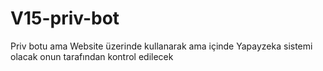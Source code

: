 # V15-priv-bot
Priv botu ama Website üzerinde kullanarak ama içinde Yapayzeka sistemi olacak onun tarafından kontrol edilecek
